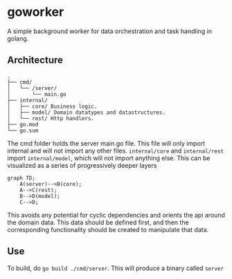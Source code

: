 # goworker
A simple background worker for data orchestration and task handling in golang.

## Architecture
```
.
├── cmd/
│   └── /server/
│       └── main.go
├── internal/
│   ├── core/ Business logic.
│   ├── model/ Domain datatypes and datastructures.
│   └── rest/ Http handlers.
├── go.mod
└── go.sum
```
The cmd folder holds the server main.go file. This file will only import internal and will not import any other files.
`internal/core` and `internal/rest` import `internal/model`, which will not import anything else.
This can be visualized as a series of progressively deeper layers

```mermaid
graph TD;
    A(server)-->B(core);
    A-->C(rest);
    B-->D(model);
    C-->D;
```

This avoids any potential for cyclic dependencies and orients the api around the domain data. This data should be defined first, and then the corresponding functionality should be created to manipulate that data.

## Use
To build, do `go build ./cmd/server`. This will produce a binary called `server`

